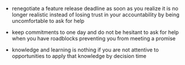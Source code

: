 - renegotiate a feature release deadline as soon as you realize it is no longer realistic instead of losing trust in your accountability by being uncomfortable to ask for help 


- keep commitments to one day and do not be hesitant to ask for help when you have roadblocks preventing you from meeting a promise


- knowledge and learning is nothing if you are not attentive to opportunities to apply that knowledge by decision time